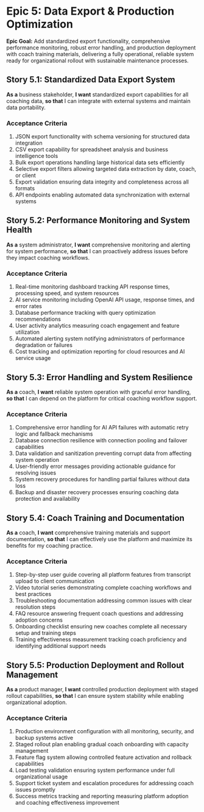 # Epic 5: Data Export & Production Optimization

**Epic Goal:** Add standardized export functionality, comprehensive performance monitoring, robust error handling, and production deployment with coach training materials, delivering a fully operational, reliable system ready for organizational rollout with sustainable maintenance processes.

## Story 5.1: Standardized Data Export System

**As a** business stakeholder,
**I want** standardized export capabilities for all coaching data,
**so that** I can integrate with external systems and maintain data portability.

### Acceptance Criteria
1. JSON export functionality with schema versioning for structured data integration
2. CSV export capability for spreadsheet analysis and business intelligence tools
3. Bulk export operations handling large historical data sets efficiently
4. Selective export filters allowing targeted data extraction by date, coach, or client
5. Export validation ensuring data integrity and completeness across all formats
6. API endpoints enabling automated data synchronization with external systems

## Story 5.2: Performance Monitoring and System Health

**As a** system administrator,
**I want** comprehensive monitoring and alerting for system performance,
**so that** I can proactively address issues before they impact coaching workflows.

### Acceptance Criteria
1. Real-time monitoring dashboard tracking API response times, processing speed, and system resources
2. AI service monitoring including OpenAI API usage, response times, and error rates
3. Database performance tracking with query optimization recommendations
4. User activity analytics measuring coach engagement and feature utilization
5. Automated alerting system notifying administrators of performance degradation or failures
6. Cost tracking and optimization reporting for cloud resources and AI service usage

## Story 5.3: Error Handling and System Resilience

**As a** coach,
**I want** reliable system operation with graceful error handling,
**so that** I can depend on the platform for critical coaching workflow support.

### Acceptance Criteria
1. Comprehensive error handling for AI API failures with automatic retry logic and fallback mechanisms
2. Database connection resilience with connection pooling and failover capabilities
3. Data validation and sanitization preventing corrupt data from affecting system operation
4. User-friendly error messages providing actionable guidance for resolving issues
5. System recovery procedures for handling partial failures without data loss
6. Backup and disaster recovery processes ensuring coaching data protection and availability

## Story 5.4: Coach Training and Documentation

**As a** coach,
**I want** comprehensive training materials and support documentation,
**so that** I can effectively use the platform and maximize its benefits for my coaching practice.

### Acceptance Criteria
1. Step-by-step user guide covering all platform features from transcript upload to client communication
2. Video tutorial series demonstrating complete coaching workflows and best practices
3. Troubleshooting documentation addressing common issues with clear resolution steps
4. FAQ resource answering frequent coach questions and addressing adoption concerns
5. Onboarding checklist ensuring new coaches complete all necessary setup and training steps
6. Training effectiveness measurement tracking coach proficiency and identifying additional support needs

## Story 5.5: Production Deployment and Rollout Management

**As a** product manager,
**I want** controlled production deployment with staged rollout capabilities,
**so that** I can ensure system stability while enabling organizational adoption.

### Acceptance Criteria
1. Production environment configuration with all monitoring, security, and backup systems active
2. Staged rollout plan enabling gradual coach onboarding with capacity management
3. Feature flag system allowing controlled feature activation and rollback capabilities
4. Load testing validation ensuring system performance under full organizational usage
5. Support ticket system and escalation procedures for addressing coach issues promptly
6. Success metrics tracking and reporting measuring platform adoption and coaching effectiveness improvement

